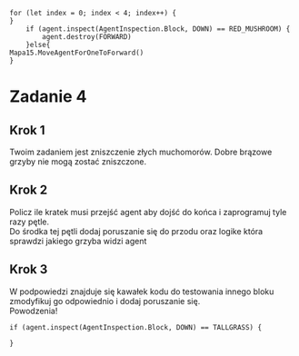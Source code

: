 ```blocks
for (let index = 0; index < 4; index++) {
}
    if (agent.inspect(AgentInspection.Block, DOWN) == RED_MUSHROOM) {
        agent.destroy(FORWARD)
    }else{
Mapa15.MoveAgentForOneToForward()
}

```
# Zadanie 4
## Krok 1
Twoim zadaniem jest zniszczenie złych muchomorów. Dobre brązowe grzyby nie mogą zostać zniszczone.

## Krok 2
Policz ile kratek musi przejść agent aby dojść do końca i zaprogramuj tyle razy pętle.<br>
Do środka tej pętli dodaj poruszanie się do przodu oraz logike która sprawdzi jakiego grzyba widzi agent
## Krok 3
W podpowiedzi znajduje się kawałek kodu do testowania innego bloku zmodyfikuj go odpowiednio i dodaj poruszanie się.<br>
Powodzenia!

```blocks
if (agent.inspect(AgentInspection.Block, DOWN) == TALLGRASS) {
	
}
```
